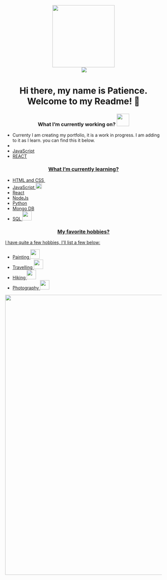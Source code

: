 
<div id="header" align="center">
<img src="https://media.giphy.com/media/M4NykXxUE0HAcK7UJ6/giphy.gif" width="200"/>
</div>
<div id="badges" align="center">
<img src="https://komarev.com/ghpvc/?username=Patienceh1&style=flat-square&color=blue" alt=""/>
<a href="https://www.linkedin.com/in/patience-hodzi-480334107/">
<img src="https://img.shields.io/badge/LinkedIn-blue?logo=linkedin&logoColor=white&style=for-the-badge">
</a>
</div>
<h1 align="center">
Hi there, my name is Patience. Welcome to my Readme! 👋
</h1>

<h3 align="center">What I’m currently working on? <img src="https://media.giphy.com/media/WFZvB7VIXBgiz3oDXE/giphy.gif" width="40"/></h3>
<ul>
<li>Currenty I am creating my portfolio, it is a work in progress. I am adding to it as I learn. you can find this it below.</li> 
  <li><a href="https://patience-hodzi.netlify.app/"></li>
<li>JavaScript</li>
<li>REACT</li>
</ul>

<h3 align="center">What I’m currently learning?</h3>
<ul>
<li>HTML and CSS <img scr="https://media.giphy.com/media/zOvBKUUEERdNm/giphy.gif"/></li>
<li>JavaScript <img src="https://media.giphy.com/media/XH9wwXfUXu91wAJwN5/giphy.gif" width="20"/></li>
<li>React</li>
<li>NodeJs</li>
<li>Python</li>
<li>Mongo DB</li>
<li>SQL <img src="https://media.giphy.com/media/V8y1y1FzxDETVUtQE4/giphy.gif" width="30"/></li>
</ul>

<h3 align="center">My favorite hobbies?</h3>
<p>I have quite a few hobbies, I'll list a few below: </p>
<ul>
<li>Painting <img src="https://media.giphy.com/media/n4Siv3Q2kXFF7SZ1Zf/giphy.gif" width="30"/></li>
<li>Travelling <img src="https://media.giphy.com/media/Zwuf5X4Cw9u5tFTiiz/giphy.gif" width="30"/></li>
<li>Hiking <img src="https://media.giphy.com/media/kd8ynEx9HxlW5gVqg8/giphy.gif" width="30"/></li>
<li>Photography <img src="https://media.giphy.com/media/wECyGRuBjY0quyQK1P/giphy.gif" width="30"/></li>
</ul>
<div align="center">
<img src="https://media.giphy.com/media/scZPhLqaVOM1qG4lT9/giphy.gif" width="900"/>
</div>
